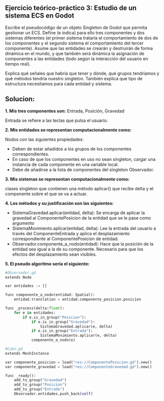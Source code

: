 ## Ejercicio teórico-práctico 3: Estudio de un sistema ECS en Godot

Escribe el pseudocódigo de un objeto Singleton de Godot que permita gestionar  un ECS. Define (e indica) para ello tres componentes y dos sistemas  diferentes (el primer sistema trataría el comportamiento de dos de los  componentes y el segundo sistema el comportamiento del tercer  componente). Asume que las entidades se crearán y destruirán de forma  dinámica en el mundo, y que también será dinámica la asignación de  componentes a las entidades (todo según la interacción del usuario en  tiempo real).

Explica qué señales que habría  que tener y dónde, qué grupos tendríamos y qué métodos tendría nuestro  singleton. También explica que tipo de estructura necesitamos para cada  entidad y sistema. 



## Solucion:

**1. Mis tres componentes son:** Entrada, Posición, Gravedad 

Entrada se refiere a las teclas que pulsa el usuario.

**2. Mis entidades se representan computacionalmente como:**

Nodos con las siguientes propiedades:

- Deben de estar añadidos a los grupos de los componentes correspondientes.
- En caso de que los componentes en uso no sean singleton, cargar una instancia de cada componente en una variable local.
- Debe de añadirse a la lista de componentes del singleton Observador.

**3. Mis sistemas se representan computacionalmente como:** 

clases singleton que contienen una método aplicar() que recibe delta y el componente sobre el que se va a actuar.

**4. Los métodos y su justificación son las siguientes:**

- SistemaGravedad.aplicar(entidad, delta): Se encarga de aplicar la gravedad al ComponentePosicion de la  entidad que se le pase como argumento
- SistemaMovimiento.aplicar(entidad, delta): Lee la entrada del usuario a través del ComponenteEntrada y  aplica el desplazamiento correspondiente al ComponentePosicion de  entidad.
- Observador.componente_a_nodo(entidad): Hace que la  posición de la entidad sea igual a la de su componente. Necesario para  que los efectos del desplazamiento sean visibles.

**5. El pseudo algoritmo sería el siguiente:**

```python
#Observador.gd
extends Node

var entidades := []

func componente_a_nodo(entidad: Spatial):
    entidad.translation = entidad.componente_posicion.posicion

func _process(delta:float):
    for e in entidades:
        if e.is_in_group("Posicion"):
            if e.is_in_group("Gravedad"):
                SistemaGravedad.aplicar(e, delta)
            if e.is_in_group("Entrada"):
                SistemaMovimiento.aplicar(e, delta)
            componente_a_nodo(e)

#Cubo.gd
extends MeshInstance

var componente_posicion = load("res://ComponentePosicion.gd").new()
var componente_gravedad = load("res://ComponenteGravedad.gd").new()

func _ready():
    add_to_group("Gravedad")
    add_to_group("Posicion")
    add_to_group("Entrada")
    Observador.entidades.push_back(self)

```

